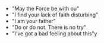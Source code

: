 * "May the Force be with ou"
* "I find your lack of faith disturbing"
* "I am your father"
* "Do or do not. There is no try"
* "I've got a bad feeling about this"y
